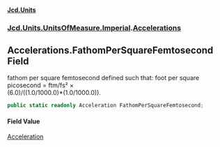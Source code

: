 #### [Jcd.Units](index.md 'index')
### [Jcd.Units.UnitsOfMeasure.Imperial](Jcd.Units.UnitsOfMeasure.Imperial.md 'Jcd.Units.UnitsOfMeasure.Imperial').[Accelerations](Accelerations.md 'Jcd.Units.UnitsOfMeasure.Imperial.Accelerations')

## Accelerations.FathomPerSquareFemtosecond Field

fathom per square femtosecond defined such that: foot per square picosecond = ftm/fs² ×  
(6.0)/((1.0/1000.0)*(1.0/1000.0)).

```csharp
public static readonly Acceleration FathomPerSquareFemtosecond;
```

#### Field Value
[Acceleration](Acceleration.md 'Jcd.Units.UnitTypes.Acceleration')